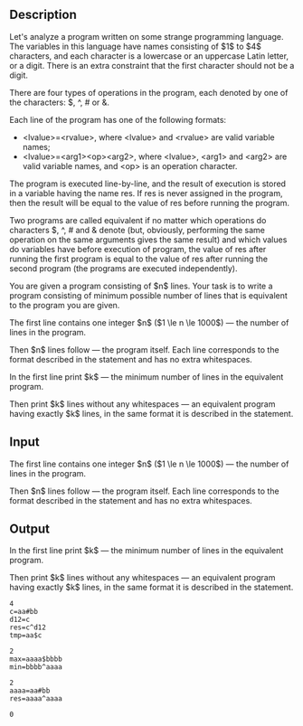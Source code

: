 ## Description

<div><p>Let's analyze a program written on some strange programming language. The variables in this language have names consisting of $1$ to $4$ characters, and each character is a lowercase or an uppercase Latin letter, or a digit. There is an extra constraint that the first character should not be a digit.</p><p>There are four types of operations in the program, each denoted by one of the characters: <span class="tex-font-style-tt">$</span>, <span class="tex-font-style-tt">^</span>, <span class="tex-font-style-tt">#</span> or <span class="tex-font-style-tt">&amp;</span>.</p><p>Each line of the program has one of the following formats: </p><ul> <li> <span class="tex-font-style-tt">&lt;lvalue&gt;=&lt;rvalue&gt;</span>, where <span class="tex-font-style-tt">&lt;lvalue&gt;</span> and <span class="tex-font-style-tt">&lt;rvalue&gt;</span> are valid variable names; </li><li> <span class="tex-font-style-tt">&lt;lvalue&gt;=&lt;arg1&gt;&lt;op&gt;&lt;arg2&gt;</span>, where <span class="tex-font-style-tt">&lt;lvalue&gt;</span>, <span class="tex-font-style-tt">&lt;arg1&gt;</span> and <span class="tex-font-style-tt">&lt;arg2&gt;</span> are valid variable names, and &lt;op&gt; is an operation character. </li></ul><p>The program is executed line-by-line, and the result of execution is stored in a variable having the name <span class="tex-font-style-tt">res</span>. If <span class="tex-font-style-tt">res</span> is never assigned in the program, then the result will be equal to the value of <span class="tex-font-style-tt">res</span> before running the program.</p><p>Two programs are called equivalent if no matter which operations do characters <span class="tex-font-style-tt">$</span>, <span class="tex-font-style-tt">^</span>, <span class="tex-font-style-tt">#</span> and <span class="tex-font-style-tt">&amp;</span> denote (but, obviously, performing the same operation on the same arguments gives the same result) and which values do variables have before execution of program, the value of <span class="tex-font-style-tt">res</span> after running the first program is equal to the value of <span class="tex-font-style-tt">res</span> after running the second program (the programs are executed independently).</p><p>You are given a program consisting of $n$ lines. Your task is to write a program consisting of minimum possible number of lines that is equivalent to the program you are given.</p></div><div class="input-specification"><p>The first line contains one integer $n$ ($1 \le n \le 1000$) — the number of lines in the program.</p><p>Then $n$ lines follow — the program itself. Each line corresponds to the format described in the statement and has no extra whitespaces.</p></div><div class="output-specification"><p>In the first line print $k$ — the minimum number of lines in the equivalent program.</p><p>Then print $k$ lines without any whitespaces — an equivalent program having exactly $k$ lines, in the same format it is described in the statement.</p></div>

## Input

<p>The first line contains one integer $n$ ($1 \le n \le 1000$) — the number of lines in the program.</p><p>Then $n$ lines follow — the program itself. Each line corresponds to the format described in the statement and has no extra whitespaces.</p>

## Output

<p>In the first line print $k$ — the minimum number of lines in the equivalent program.</p><p>Then print $k$ lines without any whitespaces — an equivalent program having exactly $k$ lines, in the same format it is described in the statement.</p>





```input1
4
c=aa#bb
d12=c
res=c^d12
tmp=aa$c
```




```input2
2
max=aaaa$bbbb
min=bbbb^aaaa
```




```output1
2
aaaa=aa#bb
res=aaaa^aaaa
```




```output2
0
```


